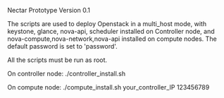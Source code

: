 Nectar Prototype
Version 0.1

The scripts are used to deploy Openstack in a multi_host mode, with keystone, glance, nova-api, scheduler installed on Controller node, and nova-compute,nova-network,nova-api installed on compute nodes.
The default password is set to 'password'. 

All the scripts must be run as root.

On controller node:
./controller_install.sh

On compute node:
./compute_install.sh your_controller_IP
123456789
